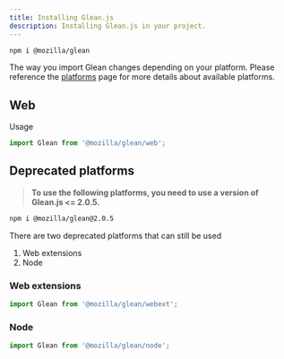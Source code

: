 ```yaml
---
title: Installing Glean.js
description: Installing Glean.js in your project.
---
```


```sh
npm i @mozilla/glean
```

The way you import Glean changes depending on your platform. Please reference the [platforms](/glean.js/getting_started/platforms) page for more details about available platforms.

## Web

Usage

```js
import Glean from '@mozilla/glean/web';
```

## Deprecated platforms

> **To use the following platforms, you need to use a version of Glean.js <= 2.0.5.**

```sh
npm i @mozilla/glean@2.0.5
```

There are two deprecated platforms that can still be used

1. Web extensions
2. Node

### Web extensions

```js
import Glean from '@mozilla/glean/webext';
```


### Node

```js
import Glean from '@mozilla/glean/node';
```
